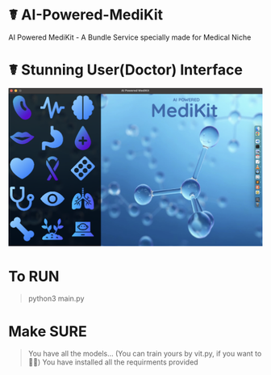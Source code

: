 # ☤ AI-Powered-MediKit
AI Powered MediKit - A Bundle Service specially made for Medical Niche

# ☤ Stunning User(Doctor) Interface
<img src="sample.png" alt="">

# To RUN
  > python3 main.py

# Make SURE 
  > You have all the models... (You can train yours by vit.py, if you want to ✌🏻)
  > You have installed all the requirments provided
